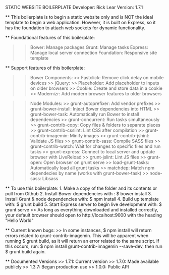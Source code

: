 STATIC WEBSITE BOILERPLATE
Developer: Rick Lear
Version: 1.7.1

** This boilerplate is to begin a static website only and is NOT the ideal template to begin a web application. However, it is built on Express, so it has the foundation to attach web sockets for dynamic functionality. 

** Foundational features of this boilerplate:
>>	Bower: Manage packages
>>	Grunt: Manage tasks
>>	Express: Manage local server connection
>>	Foundation: Responsive site template

** Support features of this boilerplate:
>>	Bower Components:
	>>	Fastclick: Remove click delay on mobile devices
	>>	jQuery:
		>>	Placeholder: Add placeholder to inputs on older browsers
		>>	Cookie: Create and store data in a cookie
	>>	Modernizr: Add modern browser features to older browsers
	
>>	Node Modules:
	>>	grunt-autoprefixer: Add vendor prefixes
	>>	grunt-bower-install: Inject Bower dependencies into HTML
	>>	grunt-bower-task: Automatically run Bower to install dependencies
	>>	grunt-concurrent: Run tasks simultaneously
	>>	grunt-contrib-copy: Copy files & folders to separate places
	>>	grunt-contrib-csslint: Lint CSS after compilation
	>>	grunt-contrib-imagemin: Minify images
	>>	grunt-contrib-jshint: Validate JS files
	>>	grunt-contrib-sass: Compile SASS files
	>>	grunt-contrib-watch: Wait for changes to specific files and run tasks
	>>	grunt-express: Connect to local server and update browser with LiveReload
	>>	grunt-jslint: Lint JS files
	>>	grunt-open: Open browser on grunt serve
	>>	load-grunt-tasks: Automatically load all grunt tasks
	>>	matchdep: Match npm dependecies by name (works with grunt-bower-task)
	>>	node-sass: Libsass

**	To use this boilerplate:
	1.	Make a copy of the folder and its contents or pull from Github
	2.	Install Bower dependencies with : $ bower install
	3.	Install Grunt & node dependencies with: $ npm install
	4.	Build up template with: $ grunt build
	5.	Start Express server to begin live development with: $ grunt serve
		>> As long as everything downloaded and installed correctly, your default browser should open to http://localhost:9000 with the heading "Hello World"

**	Current known bugs:
	>>	In some instances, $ npm install will return errors related to grunt-contrib-imagemin. This will be apparent when running $ grunt build, as it will return an error related to the same script. If this occurs, run: $ npm install grunt-contrib-imagemin --save-dev, then run $ grunt build again.

**	Documented Versions
	>>	1.7.1: Current version
	>>	1.7.0: Made available publicly
	>>	1.3.7: Began production use
	>>	1.0.0: Public API